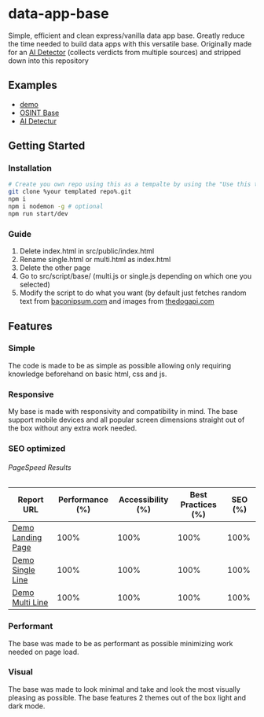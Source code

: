 # data-app-base
Simple, efficient and clean express/vanilla data app base. Greatly reduce the time needed to build data apps with this versatile base. Originally made for an [AI Detector](https://detect.thisisadomain.lol/) (collects verdicts from multiple sources) and stripped down into this repository

## Examples
- [demo](https://dab.jooo.tech/)
- [OSINT Base](https://osint.thisisadomain.lol/)
- [AI Detectur](https://detect.thisisadomain.lol/)

## Getting Started
### Installation
```bash
# Create you own repo using this as a tempalte by using the "Use this template" button
git clone %your templated repo%.git
npm i
npm i nodemon -g # optional
npm run start/dev
```
### Guide
1. Delete index.html in src/public/index.html
2. Rename single.html or multi.html as index.html
3. Delete the other page
4. Go to src/script/base/ (multi.js or single.js depending on which one you selected)
5. Modify the script to do what you want (by default just fetches random text from [baconipsum.com](https://baconipsum.com/) and images from [thedogapi.com](https://www.thedogapi.com/)

## Features
### Simple
The code is made to be as simple as possible allowing only requiring knowledge beforehand on basic html, css and js.
### Responsive
My base is made with responsivity and compatibility in mind. The base support mobile devices and all popular screen dimensions straight out of the box without any extra work needed.
### SEO optimized
###### PageSpeed Results
| Report URL | Performance (%) | Accessibility (%) | Best Practices (%) | SEO (%) |
| ------------- | ------------- | ------------- | ------------- | ------------- |
| [Demo Landing Page](https://pagespeed.web.dev/analysis/https-dev-jooo-tech/67py7ohjih?form_factor=mobile)  | 100% | 100% | 100% | 100% |
| [Demo Single Line](https://pagespeed.web.dev/analysis/https-dev-jooo-tech-single-html/mrvi78zg7a?form_factor=mobile)  | 100% | 100% | 100% | 100% |
| [Demo Multi Line](https://pagespeed.web.dev/analysis/https-dev-jooo-tech-multi-html/g5lxrvq96y?form_factor=mobile)  | 100% | 100% | 100% | 100% |
### Performant
The base was made to be as performant as possible minimizing work needed on page load.
### Visual
The base was made to look minimal and take and look the most visually pleasing as possible. The base features 2 themes out of the box light and dark mode.
